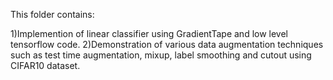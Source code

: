 This folder contains:

1)Implemention of linear classifier using GradientTape and low level tensorflow code.
2)Demonstration of various data augmentation techniques such as test time augmentation, mixup, label smoothing and cutout using CIFAR10 dataset.
